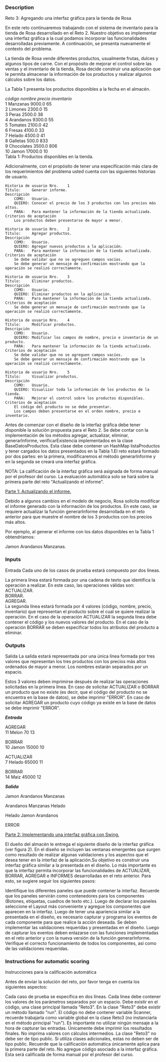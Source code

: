 ### Description
Reto 3: Agregando una interfaz gráfica para la tienda de Rosa

En este reto continuaremos trabajando con el sistema de inventario para la tienda de Rosa desarrollado en el Reto 2. Nuestro objetivo es implementar una interfaz gráfica a la cual podamos incorporar las funcionalidades desarrolladas previamente. A continuación, se presenta nuevamente el contexto del problema.

La tienda de Rosa vende diferentes productos, usualmente frutas, dulces y algunos tipos de carne. Con el propósito de mejorar el control sobre las ventas y el inventario de la tienda, Rosa decide construir una aplicación que le permita almacenar la información de los productos y realizar algunos cálculos sobre los datos.

La Tabla 1 presenta los productos disponibles a la fecha en el almacén.

*código*	*nombre*	*precio*	*inventario*<br>
1	Manzanas	9000.0	65<br>
2	Limones	2300.0	15<br>
3	Peras	2500.0	38<br>
4	Arandanos	9300.0	55<br>
5	Tomates	2100.0	42<br>
6	Fresas	4100.0	33<br>
7	Helado	4500.0	41<br>
8	Galletas	500.0	833<br>
9	Chocolates	3500.0	806<br>
10	Jamon	17000.0	10<br>
Tabla 1: Productos disponibles en la tienda.

Adicionalmente, con el propósito de tener una especificación más clara de los requerimientos del problema usted cuenta con las siguientes historias de usuario.

    Historia de usuario Nro. 	1
    Título: 	Generar informe.
    Descripción 	
        COMO:	Usuario.
        QUIERO:	Conocer el precio de los 3 productos con los precios más altos.
        PARA:	Para mantener la información de la tienda actualizada.
    Criterios de aceptación 	
        Los productos deben presentarse de mayor a menor.

    Historia de usuario Nro. 	2
    Título: 	Agregar productos.
    Descripción 	
        COMO:	Usuario.
        QUIERO:	Agregar nuevos productos a la aplicación.
        PARA:	Para mantener la información de la tienda actualizada.
    Criterios de aceptación 	
        Se debe validar que no se agreguen campos vacíos.
        Se debe generar un mensaje de confirmación mostrando que la operación se realizó correctamente.

    Historia de usuario Nro. 	3
    Título: 	Eliminar productos.
    Descripción 	
        COMO:	Usuario.
        QUIERO:	Eliminar productos en la aplicación.
        PARA:	Para mantener la información de la tienda actualizada.
    Criterios de aceptación 	
        Se debe generar un mensaje de confirmación mostrando que la operación se realizó correctamente.

    Historia de usuario Nro. 	4
    Título: 	Modificar productos.
    Descripción 	
        COMO:	Usuario.
        QUIERO:	Modificar los campos de nombre, precio e inventario de un producto.
        PARA:	Para mantener la información de la tienda actualizada.
    Criterios de aceptación 	
        Se debe validar que no se agreguen campos vacíos.
        Se debe generar un mensaje de confirmación mostrando que la operación se realizó correctamente.

    Historia de usuario Nro. 	5
    Título: 	Visualizar productos.
    Descripción 	
        COMO:	Usuario.
        QUIERO:	Visualizar toda la información de los productos de la tienda.
        PARA:	Mejorar el control sobre los productos disponibles.
    Criterios de aceptación 	
        El código del producto no se debe presentar.
        Los campos deben presentarse en el orden nombre, precio e inventario.

Antes de comenzar con el diseño de la interfaz gráfica debe tener disponible la solución propuesta para el Reto 2. Se debe contar con la implementación de los métodos agregar, actualizar, eliminar, generarInforme, verificarExistencia implementados en la clase BaseDatosProductos. Esta clase debe contener un HashMap listaProductos y tener cargados los datos presentados en la Tabla 1.El reto estará formado por dos partes: en la primera, modificaremos el método generarInforme y en la segunda se creará una interfaz gráfica.

NOTA: La calificación de la interfaz gráfica será asignada de forma manual por el profesor del curso. La evaluación automática solo se hará sobre la primera parte del reto "Actualizando el informe".

[Parte 1: Actualizando el informe.](/Programming_Basics/Challenge3/src/retoMasterTech)

Debido a algunos cambios en el modelo de negocio, Rosa solicita modificar el informe generado con la información de los productos. En este caso, se requiere actualizar la función generarInforme desarrollada en el reto anterior para que muestre el nombre de los 3 productos con los precios más altos.

Por ejemplo, al generar el informe con los datos disponibles en la Tabla 1 obtendríamos:

Jamon Arandanos Manzanas.

### Inputs
Entrada Cada uno de los casos de prueba estará compuesto por dos líneas.

La primera línea estará formada por una cadena de texto que identifica la operación a realizar. En este caso, las operaciones válidas son:<br>
ACTUALIZAR.<br>
BORRAR.<br>
AGREGAR.<br>
La segunda línea estará formada por 4 valores (código, nombre, precio, inventario) que representan el producto sobre el cual se quiere realizar la operación.
En el caso de la operación ACTUALIZAR la segunda línea debe contener el código y los nuevos valores del producto.
En el caso de la operación BORRAR se deben especificar todos los atributos del producto a eliminar.
### Outputs
Salida La salida estará representada por una única línea formada por tres valores que representan los tres productos con los precios más altos ordenados de mayor a menor. Los nombres estarán separados por un espacio.

Estos 3 valores deben imprimirse después de realizar las operaciones solicitadas en la primera línea.
En caso de solicitar ACTUALIZAR o BORRAR un producto que no existe (es decir, que el código del producto no se encuentra en la base de datos), se debe imprimir "ERROR".
En caso de solicitar AGREGAR un producto cuyo código ya existe en la base de datos se debe imprimir "ERROR".

***Entrada***

AGREGAR<br>
11 Melon 70 13

BORRAR<br>
10 Jamon 15000 10

ACTUALIZAR<br>
7 Helado 65000 11

BORRAR<br>
14 Maiz 45000 12

***Salida***

Jamon Arandanos Manzanas

Arandanos Manzanas Helado

Helado Jamon Arandanos

ERROR

[Parte 2: Implementando una interfaz gráfica con Swing.](/Programming_Basics/Challenge3/src/forms)

El dueño del almacén le entrega el siguiente diseño de la interfaz gráfica (ver figura 2). En el diseño se incluyen las ventanas emergentes que surgen como resultado de realizar algunas validaciones y los aspectos que el desea tener en la interfaz de la aplicación.Su objetivo es construir una interfaz gráfica similar a la presentada en el diseño. Lo más importante es que la interfaz permita incorporar las funcionalidades de ACTUALIZAR, BORRAR, AGREGAR e INFORMES desarrolladas en el reto anterior. Para esto, se sugiere seguir los siguientes pasos:

Identifique los diferentes paneles que puede contener la interfaz. Recuerde que los paneles servirán como contenedores para los componentes (Botones, etiquetas, cuadros de texto etc.).
Luego de declarar los paneles seleccione el Layout más conveniente y agregue los componentes que aparecen en la interfaz.
Luego de tener una apariencia similar a la presentada en el diseño, es necesario capturar y programa los eventos de cada componente para que realice la acción deseada.
Se deben implementar las validaciones requeridas y presentadas en el diseño.
Luego de capturar los eventos deben enlazarse con las funciones implementadas en el reto anterior y con la nueva versión de la función generarInforme.
Verifique el correcto funcionamiento de todos los componentes, así como de las validaciones requeridas.

### Instructions for automatic scoring
Instrucciones para la calificación automática

Antes de enviar la solución del reto, por favor tenga en cuenta los siguientes aspectos:

Cada caso de prueba se especifica en dos líneas.
Cada línea debe contener los valores de los parámetros separados por un espacio.
Debe existir en el código, una clase principal llamada "Reto3".
En la clase "Reto3" debe existir un método llamado "run".
El código no debe contener variable Scanner, recuerde trabajarla como variable global en la clase Reto3 (no instanciarla en el método principal "run").
Es importante no utilizar ningún mensaje a la hora de capturar las entradas.
Únicamente debe imprimir los resultados finales. No imprima valores con cálculos intermedios.
La clase "Reto3" no debe ser de tipo public.
Si utiliza clases adicionales, estas no deben ser de tipo public.
Recuerde que la calificación automática únicamente aplica para la primera parte del reto. No agregue código asociado a la interfaz gráfica. Esta será calificada de forma manual por el profesor del curso.
